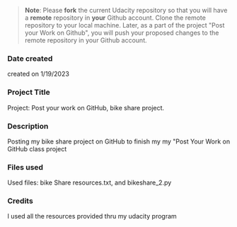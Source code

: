 >**Note**: Please **fork** the current Udacity repository so that you will have a **remote** repository in **your** Github account. Clone the remote repository to your local machine. Later, as a part of the project "Post your Work on Github", you will push your proposed changes to the remote repository in your Github account.

### Date created
created on 1/19/2023

### Project Title
 Project: Post your work on GitHub, bike share project.

### Description
Posting my bike share project on GitHub to finish my my "Post Your Work on GitHub class project

### Files used
Used files: bike Share resources.txt, and bikeshare_2.py

### Credits
I used all the resources provided thru my udacity program

